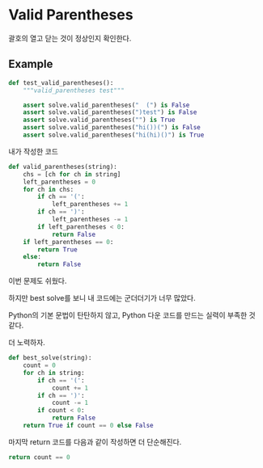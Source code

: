 # Valid Parentheses

괄호의 열고 닫는 것이 정상인지 확인한다.

## Example

```py
def test_valid_parentheses():
    """valid_parentheses test"""

    assert solve.valid_parentheses("  (") is False
    assert solve.valid_parentheses(")test") is False
    assert solve.valid_parentheses("") is True
    assert solve.valid_parentheses("hi())(") is False
    assert solve.valid_parentheses("hi(hi)()") is True
```

내가 작성한 코드

```py
def valid_parentheses(string):
    chs = [ch for ch in string]
    left_parentheses = 0
    for ch in chs:
        if ch == '(':
            left_parentheses += 1
        if ch == ')':
            left_parentheses -= 1
        if left_parentheses < 0:
            return False
    if left_parentheses == 0:
        return True
    else:
        return False
```

이번 문제도 쉬웠다.

하지만 best solve를 보니 내 코드에는 군더더기가 너무 많았다.

Python의 기본 문법이 탄탄하지 않고, Python 다운 코드를 만드는 실력이 부족한 것 같다.

더 노력하자.

```py
def best_solve(string):
    count = 0
    for ch in string:
        if ch == '(':
            count += 1
        if ch == ')':
            count -= 1
        if count < 0:
            return False
    return True if count == 0 else False
```

마지막 return 코드를 다음과 같이 작성하면 더 단순해진다.

```py
return count == 0
```
